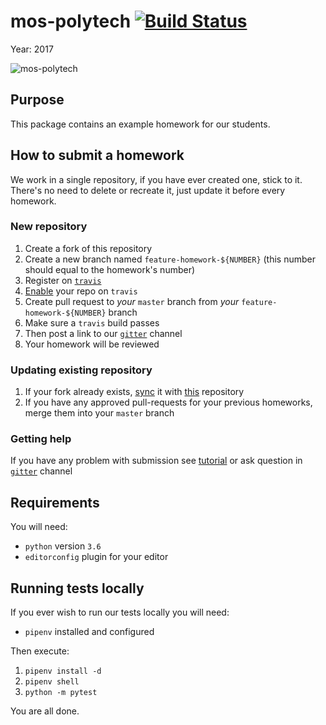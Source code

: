 # mos-polytech [![Build Status](https://travis-ci.org/mos-polytech/homework-template.svg?branch=master)](https://travis-ci.org/mos-polytech/homework-template)

Year: 2017

![mos-polytech](https://raw.githubusercontent.com/mos-polytech/2017/master/media/logo.jpg)


## Purpose

This package contains an example homework for our students.


## How to submit a homework

We work in a single repository, if you have ever created one, stick to it. There's no need to delete or recreate it, just update it before every homework.

### New repository

1. Create a fork of this repository
2. Create a new branch named `feature-homework-${NUMBER}` (this number should equal to the homework's number)
3. Register on [`travis`](https://travis-ci.org/)
4. [Enable](https://docs.travis-ci.com/user/getting-started/) your repo on `travis`
5. Create pull request to *your* `master` branch from *your* `feature-homework-${NUMBER}` branch
6. Make sure a `travis` build passes
7. Then post a link to our [`gitter`](https://gitter.im/sobolevn/mos-polytech) channel
8. Your homework will be reviewed

### Updating existing repository

1. If your fork already exists, [sync](https://help.github.com/articles/syncing-a-fork/) it with [this](https://github.com/mos-polytech/homework-template) repository
2. If you have any approved pull-requests for your previous homeworks, merge them into your `master` branch

### Getting help

If you have any problem with submission see [tutorial](how-to-submit-hw.md) or ask question in [`gitter`](https://gitter.im/sobolevn/mos-polytech) channel

## Requirements

You will need:

- `python` version `3.6`
- `editorconfig` plugin for your editor


## Running tests locally

If you ever wish to run our tests locally you will need:

- `pipenv` installed and configured

Then execute:

1. `pipenv install -d`
2. `pipenv shell`
3. `python -m pytest`

You are all done.
